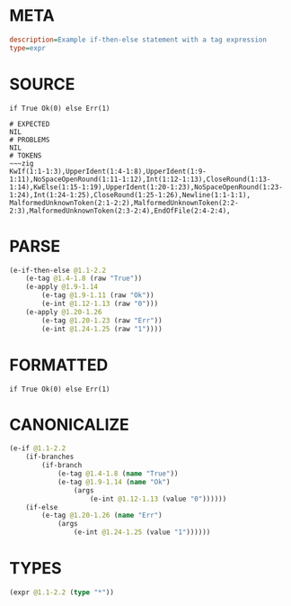 # META
~~~ini
description=Example if-then-else statement with a tag expression
type=expr
~~~
# SOURCE
~~~roc
if True Ok(0) else Err(1)
~~~
~~~
# EXPECTED
NIL
# PROBLEMS
NIL
# TOKENS
~~~zig
KwIf(1:1-1:3),UpperIdent(1:4-1:8),UpperIdent(1:9-1:11),NoSpaceOpenRound(1:11-1:12),Int(1:12-1:13),CloseRound(1:13-1:14),KwElse(1:15-1:19),UpperIdent(1:20-1:23),NoSpaceOpenRound(1:23-1:24),Int(1:24-1:25),CloseRound(1:25-1:26),Newline(1:1-1:1),
MalformedUnknownToken(2:1-2:2),MalformedUnknownToken(2:2-2:3),MalformedUnknownToken(2:3-2:4),EndOfFile(2:4-2:4),
~~~
# PARSE
~~~clojure
(e-if-then-else @1.1-2.2
	(e-tag @1.4-1.8 (raw "True"))
	(e-apply @1.9-1.14
		(e-tag @1.9-1.11 (raw "Ok"))
		(e-int @1.12-1.13 (raw "0")))
	(e-apply @1.20-1.26
		(e-tag @1.20-1.23 (raw "Err"))
		(e-int @1.24-1.25 (raw "1"))))
~~~
# FORMATTED
~~~roc
if True Ok(0) else Err(1)
~~~
# CANONICALIZE
~~~clojure
(e-if @1.1-2.2
	(if-branches
		(if-branch
			(e-tag @1.4-1.8 (name "True"))
			(e-tag @1.9-1.14 (name "Ok")
				(args
					(e-int @1.12-1.13 (value "0"))))))
	(if-else
		(e-tag @1.20-1.26 (name "Err")
			(args
				(e-int @1.24-1.25 (value "1"))))))
~~~
# TYPES
~~~clojure
(expr @1.1-2.2 (type "*"))
~~~
